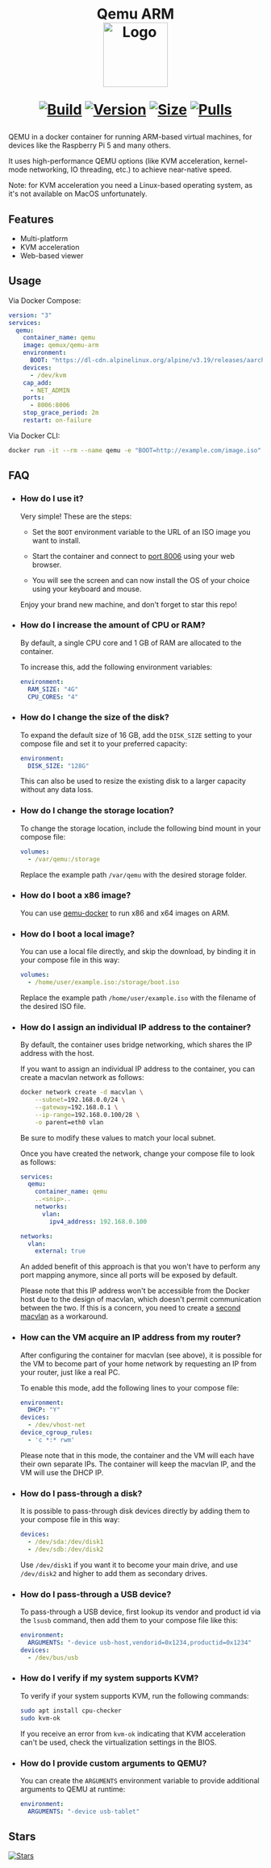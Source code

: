 <h1 align="center">Qemu ARM<br />
<div align="center">
<a href="https://github.com/qemus/qemu-arm"><img src="https://github.com/qemus/qemu-arm/raw/master/.github/logo.png" title="Logo" style="max-width:100%;" width="128" /></a>
</div>
<div align="center">

[![Build]][build_url]
[![Version]][tag_url]
[![Size]][tag_url]
[![Pulls]][hub_url]

</div></h1>

QEMU in a docker container for running ARM-based virtual machines, for devices like the Raspberry Pi 5 and many others.

It uses high-performance QEMU options (like KVM acceleration, kernel-mode networking, IO threading, etc.) to achieve near-native speed.

Note: for KVM acceleration you need a Linux-based operating system, as it's not available on MacOS unfortunately.

## Features

 - Multi-platform
 - KVM acceleration
 - Web-based viewer

## Usage

Via Docker Compose:

```yaml
version: "3"
services:
  qemu:
    container_name: qemu
    image: qemux/qemu-arm
    environment:
      BOOT: "https://dl-cdn.alpinelinux.org/alpine/v3.19/releases/aarch64/alpine-virt-3.19.1-aarch64.iso"
    devices:
      - /dev/kvm
    cap_add:
      - NET_ADMIN
    ports:
      - 8006:8006
    stop_grace_period: 2m
    restart: on-failure
```

Via Docker CLI:

```bash
docker run -it --rm --name qemu -e "BOOT=http://example.com/image.iso" -p 8006:8006 --device=/dev/kvm --cap-add NET_ADMIN qemux/qemu-arm
```

## FAQ

* ### How do I use it?

  Very simple! These are the steps:

  - Set the `BOOT` environment variable to the URL of an ISO image you want to install.

  - Start the container and connect to [port 8006](http://localhost:8006) using your web browser.

  - You will see the screen and can now install the OS of your choice using your keyboard and mouse.

  Enjoy your brand new machine, and don't forget to star this repo!

* ### How do I increase the amount of CPU or RAM?

  By default, a single CPU core and 1 GB of RAM are allocated to the container.

  To increase this, add the following environment variables:

  ```yaml
  environment:
    RAM_SIZE: "4G"
    CPU_CORES: "4"
  ```

* ### How do I change the size of the disk?

  To expand the default size of 16 GB, add the `DISK_SIZE` setting to your compose file and set it to your preferred capacity:

  ```yaml
  environment:
    DISK_SIZE: "128G"
  ```
  
  This can also be used to resize the existing disk to a larger capacity without any data loss.
  
* ### How do I change the storage location?

  To change the storage location, include the following bind mount in your compose file:

  ```yaml
  volumes:
    - /var/qemu:/storage
  ```

  Replace the example path `/var/qemu` with the desired storage folder.

* ### How do I boot a x86 image?

  You can use [qemu-docker](https://github.com/qemus/qemu-docker/) to run x86 and x64 images on ARM.

* ### How do I boot a local image?

  You can use a local file directly, and skip the download, by binding it in your compose file in this way:
  
  ```yaml
  volumes:
    - /home/user/example.iso:/storage/boot.iso
  ```

  Replace the example path `/home/user/example.iso` with the filename of the desired ISO file.

* ### How do I assign an individual IP address to the container?

  By default, the container uses bridge networking, which shares the IP address with the host. 

  If you want to assign an individual IP address to the container, you can create a macvlan network as follows:

  ```bash
  docker network create -d macvlan \
      --subnet=192.168.0.0/24 \
      --gateway=192.168.0.1 \
      --ip-range=192.168.0.100/28 \
      -o parent=eth0 vlan
  ```
  
  Be sure to modify these values to match your local subnet. 

  Once you have created the network, change your compose file to look as follows:

  ```yaml
  services:
    qemu:
      container_name: qemu
      ..<snip>..
      networks:
        vlan:
          ipv4_address: 192.168.0.100

  networks:
    vlan:
      external: true
  ```
 
  An added benefit of this approach is that you won't have to perform any port mapping anymore, since all ports will be exposed by default.

  Please note that this IP address won't be accessible from the Docker host due to the design of macvlan, which doesn't permit communication between the two. If this is a concern, you need to create a [second macvlan](https://blog.oddbit.com/post/2018-03-12-using-docker-macvlan-networks/#host-access) as a workaround.

* ### How can the VM acquire an IP address from my router?

  After configuring the container for macvlan (see above), it is possible for the VM to become part of your home network by requesting an IP from your router, just like a real PC.

  To enable this mode, add the following lines to your compose file:

  ```yaml
  environment:
    DHCP: "Y"
  devices:
    - /dev/vhost-net
  device_cgroup_rules:
    - 'c *:* rwm'
  ```

  Please note that in this mode, the container and the VM will each have their own separate IPs. The container will keep the macvlan IP, and the VM will use the DHCP IP.

* ### How do I pass-through a disk?

  It is possible to pass-through disk devices directly by adding them to your compose file in this way:

  ```yaml
  devices:
    - /dev/sda:/dev/disk1
    - /dev/sdb:/dev/disk2
  ```

  Use `/dev/disk1` if you want it to become your main drive, and use `/dev/disk2` and higher to add them as secondary drives.

* ### How do I pass-through a USB device?

  To pass-through a USB device, first lookup its vendor and product id via the `lsusb` command, then add them to your compose file like this:

  ```yaml
  environment:
    ARGUMENTS: "-device usb-host,vendorid=0x1234,productid=0x1234"
  devices:
    - /dev/bus/usb
  ```

* ### How do I verify if my system supports KVM?

  To verify if your system supports KVM, run the following commands:

  ```bash
  sudo apt install cpu-checker
  sudo kvm-ok
  ```

  If you receive an error from `kvm-ok` indicating that KVM acceleration can't be used, check the virtualization settings in the BIOS.

* ### How do I provide custom arguments to QEMU?

  You can create the `ARGUMENTS` environment variable to provide additional arguments to QEMU at runtime:

  ```yaml
  environment:
    ARGUMENTS: "-device usb-tablet"
  ```

## Stars
[![Stars](https://starchart.cc/qemus/qemu-arm.svg?variant=adaptive)](https://starchart.cc/qemus/qemu-arm)

[build_url]: https://github.com/qemus/qemu-arm/
[hub_url]: https://hub.docker.com/r/qemux/qemu-arm/
[tag_url]: https://hub.docker.com/r/qemux/qemu-arm/tags

[Build]: https://github.com/qemus/qemu-arm/actions/workflows/build.yml/badge.svg
[Size]: https://img.shields.io/docker/image-size/qemux/qemu-arm/latest?color=066da5&label=size
[Pulls]: https://img.shields.io/docker/pulls/qemux/qemu-arm.svg?style=flat&label=pulls&logo=docker
[Version]: https://img.shields.io/docker/v/qemux/qemu-arm/latest?arch=arm64&sort=semver&color=066da5
